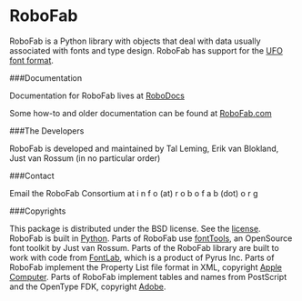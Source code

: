 RoboFab
=======
RoboFab is a Python library with objects that deal with data usually associated with fonts and type design. RoboFab has support for the [UFO font format](http://unifiedfontobject.org).

###Documentation

Documentation for RoboFab lives at [RoboDocs](http://www.robodocs.info/roboFabDocs/source/index.html)

Some how-to and older documentation can be found at [RoboFab.com](http://robofab.com)

###The Developers

RoboFab is developed and maintained by Tal Leming, Erik van Blokland, Just van Rossum (in no particular order)

###Contact

Email the RoboFab Consortium at 
i n f o (at) r o b o f a b (dot) o r g

###Copyrights

This package is distributed under the BSD license. See the [license](LICENSE.txt). RoboFab is built in [Python](http://www.python.org). Parts of RoboFab use [fontTools](http://sourceforge.net/projects/fonttools/), an OpenSource font toolkit by Just van Rossum. Parts of the RoboFab library are built to work with code from [FontLab](http://www.fontlab.com), which is a product of Pyrus Inc. Parts of RoboFab implement the Property List file format in XML, copyright [Apple Computer](http://www.apple.com). Parts of RoboFab implement tables and names from PostScript and the OpenType FDK, copyright [Adobe](http://www.adobe.com).

